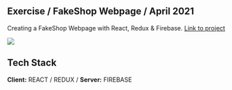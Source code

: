 ## Exercise / FakeShop Webpage / April 2021
Creating a FakeShop Webpage with React, Redux & Firebase. [Link to project](https://react-redux-shop-march21.herokuapp.com/)

![](project.gif)



## Tech Stack

**Client:** REACT / REDUX /
**Server:** FIREBASE
  